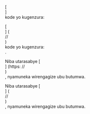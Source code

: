 [<br host>]<br action>kode yo kugenzura:<br code>

[<br host>] (<br protocol>//<br host>)<br action>kode yo kugenzura:<br code>.

Niba utarasabye [<br host>] (https: //<br host>)<br action>, nyamuneka wirengagize ubu butumwa.

Niba utarasabye [<br host>] (<br protocol>//<br host>)<br action>, nyamuneka wirengagize ubu butumwa.
